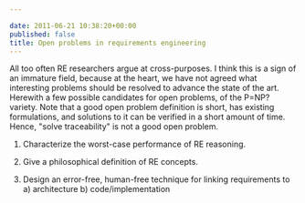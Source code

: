 ```yaml
---

date: 2011-06-21 10:38:20+00:00
published: false
title: Open problems in requirements engineering
---
```


All too often RE researchers argue at cross-purposes. I think this is a sign of an immature field, because at the heart, we have not agreed what interesting problems should be resolved to advance the state of the art. Herewith a few possible candidates for open problems, of the P=NP? variety. Note that a good open problem definition is short, has existing formulations, and solutions to it can be verified in a short amount of time. Hence, "solve traceability" is not a good open problem.



	
  1. Characterize the worst-case performance of RE reasoning.

	
  2. Give a philosophical definition of RE concepts.

	
  3. Design an error-free, human-free technique for linking requirements to a) architecture b) code/implementation



